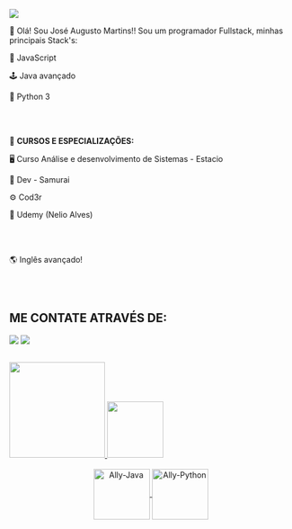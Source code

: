 ![](https://komarev.com/ghpvc/?username=Joseaugustomartins&color=006bed)

📌 Olá! Sou José Augusto Martins!! Sou um programador Fullstack, minhas principais Stack's: 

  👾 JavaScript
 
  🕹️ Java avançado

  🐍 Python 3

<html>
 <head>
  <br />
 </head>
 <body>
   <br />
 </body>
</html>

📌 **CURSOS E ESPECIALIZAÇÕES:** 

 🖥️ Curso Análise e desenvolvimento de Sistemas - Estacio

 🥋 Dev - Samurai

 ⚙️ Cod3r 

🚥 Udemy (Nelio Alves)
<html>
 <head>
  <br />
 </head>
 <body>
   <br />
 </body>
</html>

🌎 Inglês avançado!

<html>
 <head>
  <br />
 </head>
 <body>
   <br />
 </body>
</html>

## ME CONTATE ATRAVÉS DE:


<a href="https://www.linkedin.com/in/jose-augustob92/" target="_blank"><img src="https://img.shields.io/badge/-LinkedIn-%230077B5?style=for-the-badge&logo=linkedin&logoColor=white" target="_blank"></a> 
<a href = "mailto:joseaugustomartinsqueiroz@gmail.com"><img src="https://img.shields.io/badge/Gmail-D14836?style=for-the-badge&logo=gmail&logoColor=white" target="_blank"></a>

##

<div>
  <a href="[https://github.com/Joseaugustomartins](https://github.com/Joseaugustomartins)"> 
  <img height="170em" src="https://github-readme-stats.vercel.app/api?username=Joseaugustomartins&show_icons=true&theme=tokyonight&include_all_commits=true&count_private=true"/>
  <img height="100em" src="https://github-readme-stats.vercel.app/api/top-langs/?username=Joseaugustomartins&layout=compact&langs_count=16&theme=tokyonight"/>
</div>

<br>
  
<div align="center" style="display: inline_block">
  <img align="center" alt="Ally-Java" height="90" width="100" src="https://cdn.jsdelivr.net/gh/devicons/devicon/icons/java/java-original.svg" />
  <img align="center" alt="Ally-Python" height="90" width="100" src="https://cdn.jsdelivr.net/gh/devicons/devicon/icons/python/python-original-wordmark.svg" /> 
</div>
